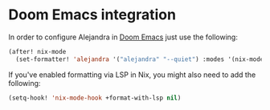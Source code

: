 # Doom Emacs integration

In order to configure Alejandra in
[Doom Emacs](https://github.com/hlissner/doom-emacs)
just use the following:

```lisp
(after! nix-mode
  (set-formatter! 'alejandra '("alejandra" "--quiet") :modes '(nix-mode)))
```

If you've enabled formatting via LSP in Nix,
you might also need to add the following:

```lisp
(setq-hook! 'nix-mode-hook +format-with-lsp nil)
```
